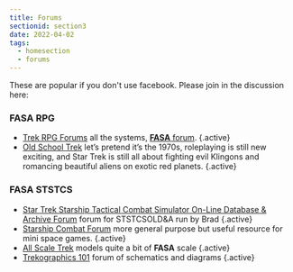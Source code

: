 ```yaml
---
title: Forums
sectionid: section3
date: 2022-04-02
tags: 
  - homesection
  - forums
---
```

These are popular if you don't use facebook. Please join in the discussion here:

### FASA RPG

- [Trek RPG Forums](http://forum.trek-rpg.net/forum.php) all the systems, [**FASA** forum](http://forum.trek-rpg.net/forumdisplay.php/28-FASA-System-amp-Mechanics). {.active}
- [Old School Trek](https://oldschooltrek.proboards.com/) let’s pretend it’s the 1970s, roleplaying is still new exciting, and Star Trek is still all about fighting evil Klingons and romancing beautiful aliens on exotic red planets. {.active}

### FASA STSTCS

- [Star Trek Starship Tactical Combat Simulator On-Line Database & Archive Forum](https://ststcsolda.proboards.com/) forum for STSTCSOLD&A run by Brad  {.active}
- [Starship Combat Forum](http://www.star-ranger.com/forum/) more general purpose but useful resource for mini space games. {.active}
- [All Scale Trek](https://www.allscaletrek.com/) models quite a bit of **FASA** scale {.active}
- [Trekographics 101](https://www.tapatalk.com/groups/treknographics101/) forum of schematics and diagrams {.active}

